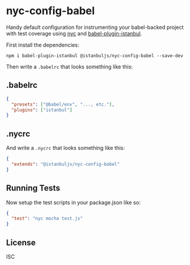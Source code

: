 # nyc-config-babel

Handy default configuration for instrumenting your babel-backed
project with test coverage using [nyc](https://github.com/istanbuljs/nyc) and
[babel-plugin-istanbul](https://github.com/istanbuljs/babel-plugin-istanbul).

First install the dependencies:

`npm i babel-plugin-istanbul @istanbuljs/nyc-config-babel --save-dev`

Then write a `.babelrc` that looks something like this:

## .babelrc

```json
{
  "presets": ["@babel/env", "..., etc."],
  "plugins": ["istanbul"]
}
```

## .nycrc

And write a `.nycrc` that looks something like this:

```json
{
  "extends": "@istanbuljs/nyc-config-babel"
}
```

## Running Tests

Now setup the test scripts in your package.json like so:

```json
{
  "test": "nyc mocha test.js"
}
```

## License

ISC
